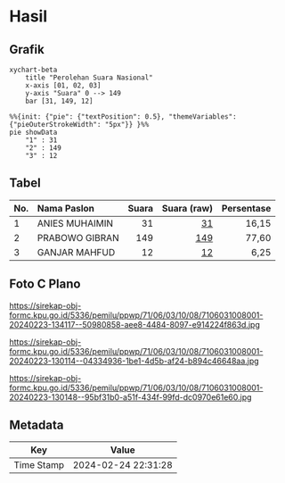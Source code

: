 # Hasil

## Grafik

```mermaid
xychart-beta
    title "Perolehan Suara Nasional"
    x-axis [01, 02, 03]
    y-axis "Suara" 0 --> 149
    bar [31, 149, 12]
```

```mermaid
%%{init: {"pie": {"textPosition": 0.5}, "themeVariables": {"pieOuterStrokeWidth": "5px"}} }%%
pie showData
    "1" : 31
    "2" : 149
    "3" : 12
```

## Tabel

| No. | Nama Paslon    | Suara | Suara (raw) | Persentase |
|:--- |:-------------- | -----:| -----------:| ----------:|
| 1   | ANIES MUHAIMIN | 31    | [31][p-1]   | 16,15      |
| 2   | PRABOWO GIBRAN | 149   | [149][p-2]  | 77,60      |
| 3   | GANJAR MAHFUD  | 12    | [12][p-3]   | 6,25       |


[p-1]: https://github.com/gigit-pemilu/pemilu-2024/blob/main/pilpres/hitung-suara/sub/71-sulawesi-utara/sub/06-minahasa-utara/sub/03-airmadidi/sub/1008-airmadidi-atas/sub/001-tps/sub/paslon-1.txt
[p-2]: https://github.com/gigit-pemilu/pemilu-2024/blob/main/pilpres/hitung-suara/sub/71-sulawesi-utara/sub/06-minahasa-utara/sub/03-airmadidi/sub/1008-airmadidi-atas/sub/001-tps/sub/paslon-2.txt
[p-3]: https://github.com/gigit-pemilu/pemilu-2024/blob/main/pilpres/hitung-suara/sub/71-sulawesi-utara/sub/06-minahasa-utara/sub/03-airmadidi/sub/1008-airmadidi-atas/sub/001-tps/sub/paslon-3.txt

## Foto C Plano

https://sirekap-obj-formc.kpu.go.id/5336/pemilu/ppwp/71/06/03/10/08/7106031008001-20240223-134117--50980858-aee8-4484-8097-e914224f863d.jpg

https://sirekap-obj-formc.kpu.go.id/5336/pemilu/ppwp/71/06/03/10/08/7106031008001-20240223-130114--04334936-1be1-4d5b-af24-b894c46648aa.jpg

https://sirekap-obj-formc.kpu.go.id/5336/pemilu/ppwp/71/06/03/10/08/7106031008001-20240223-130148--95bf31b0-a51f-434f-99fd-dc0970e61e60.jpg


## Metadata

| Key        | Value               |
| ---------- | ------------------- |
| Time Stamp | 2024-02-24 22:31:28 |



